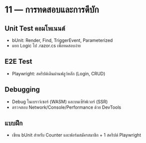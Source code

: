 # 11 — การทดสอบและการดีบัก

## Unit Test คอมโพเนนต์
- bUnit: Render, Find, TriggerEvent, Parameterized
- แยก Logic ไป .razor.cs เพื่อทดสอบง่าย

## E2E Test
- Playwright: สคริปต์เดินผ่านฟลูว์หลัก (Login, CRUD)

## Debugging
- Debug ในเบราว์เซอร์ (WASM) และบนเซิร์ฟเวอร์ (SSR)
- ตรวจสอบ Network/Console/Performance ด้วย DevTools

## แบบฝึก
- เขียน bUnit สำหรับ Counter และฟอร์มสมัครสมาชิก + 1 สคริปต์ Playwright
